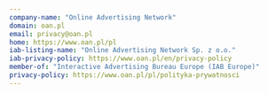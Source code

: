 ```yaml
---
company-name: "Online Advertising Network"
domain: oan.pl
email: privacy@oan.pl
home: https://www.oan.pl/pl
iab-listing-name: "Online Advertising Network Sp. z o.o."
iab-privacy-policy: https://www.oan.pl/en/privacy-policy
member-of: "Interactive Advertising Bureau Europe (IAB Europe)"
privacy-policy: https://www.oan.pl/pl/polityka-prywatnosci
---
```





